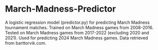# March-Madness-Predictor
A logistic regression model (predictor.py) for predicting March Madness tournament matches. Trained on March Madness games from 2008-2016. Tested on March Madness games from 2017-2022 (excluding 2020 and 2021). Used for predicting 2024 March Madness games. Data retrieved from barttorvik.com.  
